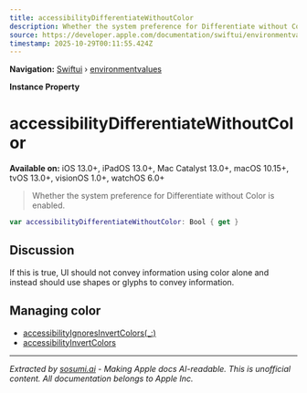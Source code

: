 ```yaml
---
title: accessibilityDifferentiateWithoutColor
description: Whether the system preference for Differentiate without Color is enabled.
source: https://developer.apple.com/documentation/swiftui/environmentvalues/accessibilitydifferentiatewithoutcolor
timestamp: 2025-10-29T00:11:55.424Z
---
```


**Navigation:** [Swiftui](/documentation/swiftui) › [environmentvalues](/documentation/swiftui/environmentvalues)

**Instance Property**

# accessibilityDifferentiateWithoutColor

**Available on:** iOS 13.0+, iPadOS 13.0+, Mac Catalyst 13.0+, macOS 10.15+, tvOS 13.0+, visionOS 1.0+, watchOS 6.0+

> Whether the system preference for Differentiate without Color is enabled.

```swift
var accessibilityDifferentiateWithoutColor: Bool { get }
```

## Discussion

If this is true, UI should not convey information using color alone and instead should use shapes or glyphs to convey information.

## Managing color

- [accessibilityIgnoresInvertColors(_:)](/documentation/swiftui/view/accessibilityignoresinvertcolors(_:))
- [accessibilityInvertColors](/documentation/swiftui/environmentvalues/accessibilityinvertcolors)

---

*Extracted by [sosumi.ai](https://sosumi.ai) - Making Apple docs AI-readable.*
*This is unofficial content. All documentation belongs to Apple Inc.*
